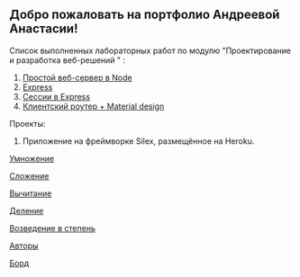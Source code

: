 ## Добро пожаловать на портфолио Андреевой Анастасии!
Список выполненных лабораторных работ по модулю  "Проектирование и разработка веб-решений " :
 1. [Простой веб-сервер в Node](https://github.com/nastyandreeva/13-03-2017---Node)
 2. [Express](https://github.com/nastyandreeva/Express) 
 3. [Сессии в Express](https://github.com/nastyandreeva/express_session)
 4. [Клиентский роутер + Material design](https://github.com/nastyandreeva/router)
 
Проекты:
 1. Приложение на фреймворке Silex, размещённое на Heroku.
 
 [Умножение](https://molpik.herokuapp.com/mult/10/2)
 
 [Сложение](https://molpik.herokuapp.com/add/10/2)
 
 [Вычитание](https://molpik.herokuapp.com/sub/10/2)
 
 [Деление](https://molpik.herokuapp.com/div/10/2)
 
 [Возведение в степень](https://molpik.herokuapp.com/pow/10/2)
 
 [Авторы](https://molpik.herokuapp.com/authors)
 
 [Борд](https://kodaktor.ru/web29032018_e4e59)
